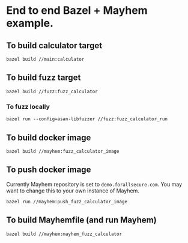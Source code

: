 # End to end Bazel + Mayhem example.

## To build calculator target

```
bazel build //main:calculator
```

## To build fuzz target

```
bazel build //fuzz:fuzz_calculator
```

### To fuzz locally

```
bazel run --config=asan-libfuzzer //fuzz:fuzz_calculator_run
```

## To build docker image

```
bazel build //mayhem:fuzz_calculator_image
```

## To push docker image

Currently Mayhem repository is set to `demo.forallsecure.com`. You may want to change this to your own instance of Mayhem.

```
bazel run //mayhem:push_fuzz_calculator_image
```

## To build Mayhemfile (and run Mayhem)

```
bazel build //mayhem:mayhem_fuzz_calculator
```
